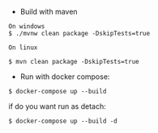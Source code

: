 * Build with maven

```
On windows
$ ./mvnw clean package -DskipTests=true

On linux 

$ mvn clean package -DskipTests=true
```

* Run with docker compose:

```
$ docker-compose up --build
```

if do you want run as detach:

```
$ docker-compose up --build -d
```

